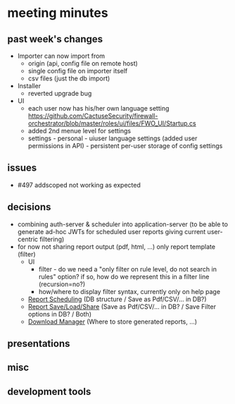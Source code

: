 # meeting minutes

## past week's changes
- Importer can now import from 
  - origin (api, config file on remote host)
  - single config file on importer itself
  - csv files (just the db import)
- Installer
  - reverted upgrade bug
- UI 
  - each user now has his/her own language setting <https://github.com/CactuseSecurity/firewall-orchestrator/blob/master/roles/ui/files/FWO_UI/Startup.cs>
  - added 2nd menue level for settings
  - settings - personal - uiuser language settings (added user permissions in API) - persistent per-user storage of config settings

## issues
- #497 addscoped not working as expected

## decisions
- combining auth-server & scheduler into application-server (to be able to generate ad-hoc JWTs for scheduled user reports giving current user-centric filtering)
- for now not sharing report output (pdf, html, ...) only report template (filter)
  - UI
    - filter - do we need a "only filter on rule level, do not search in rules" option? if so, how do we represent this in a filter line (recursion=no?) 
    - how/where to display filter syntax, currently only on help page
  - [Report Scheduling](https://github.com/CactuseSecurity/firewall-orchestrator/issues/270) (DB structure / Save as Pdf/CSV/... in DB?)
  - [Report Save/Load/Share](https://github.com/CactuseSecurity/firewall-orchestrator/issues/335) (Save as Pdf/CSV/... in DB? / Save Filter options in DB? / Both)
  - [Download Manager](https://github.com/CactuseSecurity/firewall-orchestrator/issues/395) (Where to store generated reports, ...)

## presentations

## misc

## development tools
